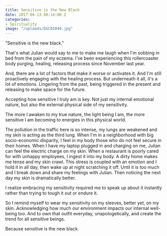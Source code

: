 ```yaml
---
title: Sensitive is the New Black
date: 2017-06-13 08:14:00 Z
categories:
- Spirituality
image: "/uploads/DSC02049.jpg"
---
```


"Sensitive is the new black."

That's what Julian would say to me to make me laugh when I'm sobbing in bed from the pain of my eczema. I've been experiencing this rollercoaster body purging, healing, releasing process since November last year.

And, there are a lot of factors that make it worse or activates it. And I'm still proactively engaging with the healing process. But underneath it all, it's a lot of emotions. Lingering from the past, being triggered in the present and releasing to make space for the future.

Accepting how sensitive I truly am is key. Not just my internal emotional nature, but also the external physical side of my sensitivity.

The more I awaken to my true nature, the light being I am, the more sensitive I am becoming to energies in this physical world.

The pollution in the traffic here is so intense, my lungs are weakened and my skin is acting as the third lung. When I'm in a neighborhood with big socio-economic disparity, I feel in my body those who do not feel secure in their homes. When I have my laptop plugged in and charging on me, Julian can feel the electric charge on my skin. When a restaurant is poorly cared for with unhappy employees, I ingest it into my body. A dirty home makes me tense and my skin crawl. This stress is coupled with an emotion and I hold it in all day, then wake up at night scratching it off. Until it is too much and I break down and share my feelings with Julian. Then noticing the next day my skin is dramatically better.

I realize embracing my sensitivity required me to speak up about it instantly rather than trying to tough it out or endure it.

So I remind myself to wear my sensitivity on my sleeves, better yet, on my skin. Acknowledging how much our environment impacts our internal well-being too. And to own that outfit everyday, unapologetically, and create the trend for all sensitive beings.

Because sensitive is the new black.